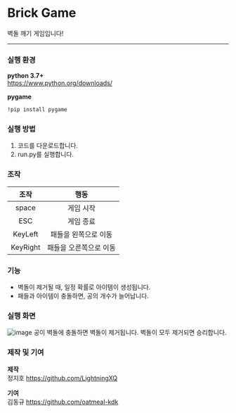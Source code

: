 # Brick Game

벽돌 깨기 게임입니다!

---

### 실행 환경
**python 3.7+**  
https://www.python.org/downloads/

**pygame**
```bash
!pip install pygame
```

### 실행 방법

1. 코드를 다운로드합니다.
2. run.py를 실행합니다.

### 조작

| 조작 | 행동 |
|:----------:|:----------:|
| space | 게임 시작 |
| ESC | 게임 종료 |
| KeyLeft | 패들을 왼쪽으로 이동 |
| KeyRight | 패들을 오른쪽으로 이동 |

### 기능

- 벽돌이 제거될 때, 일정 확률로 아이템이 생성됩니다.
- 패들과 아이템이 충돌하면, 공의 개수가 늘어납니다.

### 실행 화면

![image](https://github.com/user-attachments/assets/6ba6e423-2b0a-49d2-ba08-a351dfd87583)
공이 벽돌에 충돌하면 벽돌이 제거됩니다.
벽돌이 모두 제거되면 승리합니다.

### 제작 및 기여
**제작**  
정지호 https://github.com/LightningXQ

**기여**  
김동규 https://github.com/oatmeal-kdk
